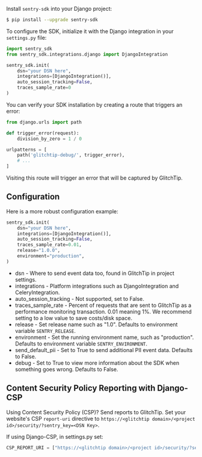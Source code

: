 Install `sentry-sdk` into your Django project:

```bash
$ pip install --upgrade sentry-sdk
```

To configure the SDK, initialize it with the Django integration in your `settings.py` file:

```python
import sentry_sdk
from sentry_sdk.integrations.django import DjangoIntegration

sentry_sdk.init(
    dsn="your DSN here",
    integrations=[DjangoIntegration()],
    auto_session_tracking=False,
    traces_sample_rate=0
)
```

You can verify your SDK installation by creating a route that triggers an error:

```py
from django.urls import path

def trigger_error(request):
    division_by_zero = 1 / 0

urlpatterns = [
    path('glitchtip-debug/', trigger_error),
    # ...
]
```

Visiting this route will trigger an error that will be captured by GlitchTip.

## Configuration

Here is a more robust configuration example:

```python
sentry_sdk.init(
    dsn="your DSN here",
    integrations=[DjangoIntegration()],
    auto_session_tracking=False,
    traces_sample_rate=0.01,
    release="1.0.0",
    environment="production",
)
```

- dsn - Where to send event data too, found in GlitchTip in project settings.
- integrations - Platform integrations such as DjangoIntegration and CeleryIntegration.
- auto_session_tracking - Not supported, set to False.
- traces_sample_rate - Percent of requests that are sent to GlitchTip as a performance monitoring transaction. 0.01 meaning 1%. We recommend setting to a low value to save costs/disk space.
- release - Set release name such as "1.0". Defaults to environment variable `SENTRY_RELEASE`.
- environment - Set the running environment name, such as "production". Defaults to environment variable `SENTRY_ENVIRONMENT`.
- send_default_pii - Set to True to send additional PII event data. Defaults to False.
- debug - Set to True to view more information about the SDK when something goes wrong. Defaults to False.

## Content Security Policy Reporting with Django-CSP

Using Content Security Policy (CSP)? Send reports to GlitchTip. Set your website's CSP `report-uri` directive to `https://<glitchtip domain>/<project id>/security/?sentry_key=<DSN Key>`.

If using Django-CSP, in settings.py set:

```python
CSP_REPORT_URI = ["https://<glitchtip domain>/<project id>/security/?sentry_key=11111111111111111111111111111111"]
```

